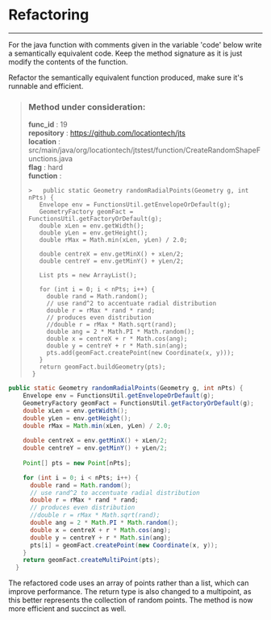 # Refactoring

---

For the java function with comments given in the variable 'code' below write a semantically equivalent code. Keep the method signature as it is just modify the contents of the function.

Refactor the semantically equivalent function produced, make sure it's runnable and efficient. 

> ### Method under consideration:
> **func_id** : 19 <br/> 
 > **repository** : https://github.com/locationtech/jts <br/> 
> **location** : src/main/java/org/locationtech/jtstest/function/CreateRandomShapeFunctions.java <br/> 
> **flag** : hard <br/> 
> **function** : <br/> 
> ``` <br/> 
>>   public static Geometry randomRadialPoints(Geometry g, int nPts) {
>    Envelope env = FunctionsUtil.getEnvelopeOrDefault(g);
>    GeometryFactory geomFact = FunctionsUtil.getFactoryOrDefault(g);
>    double xLen = env.getWidth();
>    double yLen = env.getHeight();
>    double rMax = Math.min(xLen, yLen) / 2.0;
>    
>    double centreX = env.getMinX() + xLen/2;
>    double centreY = env.getMinY() + yLen/2;
>    
>    List pts = new ArrayList();
>
>    for (int i = 0; i < nPts; i++) {
>      double rand = Math.random();
>      // use rand^2 to accentuate radial distribution
>      double r = rMax * rand * rand;
>      // produces even distribution
>      //double r = rMax * Math.sqrt(rand);
>      double ang = 2 * Math.PI * Math.random();
>      double x = centreX + r * Math.cos(ang);
>      double y = centreY + r * Math.sin(ang);
>      pts.add(geomFact.createPoint(new Coordinate(x, y)));
>    }
>    return geomFact.buildGeometry(pts);
>  } 
> ``` 


```java
public static Geometry randomRadialPoints(Geometry g, int nPts) {
    Envelope env = FunctionsUtil.getEnvelopeOrDefault(g);
    GeometryFactory geomFact = FunctionsUtil.getFactoryOrDefault(g);
    double xLen = env.getWidth();
    double yLen = env.getHeight();
    double rMax = Math.min(xLen, yLen) / 2.0;
    
    double centreX = env.getMinX() + xLen/2;
    double centreY = env.getMinY() + yLen/2;
    
    Point[] pts = new Point[nPts];

    for (int i = 0; i < nPts; i++) {
      double rand = Math.random();
      // use rand^2 to accentuate radial distribution
      double r = rMax * rand * rand;
      // produces even distribution
      //double r = rMax * Math.sqrt(rand);
      double ang = 2 * Math.PI * Math.random();
      double x = centreX + r * Math.cos(ang);
      double y = centreY + r * Math.sin(ang);
      pts[i] = geomFact.createPoint(new Coordinate(x, y));
    }
    return geomFact.createMultiPoint(pts);
  }
``` 

The refactored code uses an array of points rather than a list, which can improve performance. The return type is also changed to a multipoint, as this better represents the collection of random points. The method is now more efficient and succinct as well.